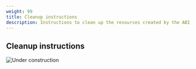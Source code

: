 ```yaml
---
weight: 99
title: Cleanup instructions
description: Instructions to clean up the resources created by the ABI solution.
---
```

## Cleanup instructions

![Under construction](/images/under_construction.jpeg)

